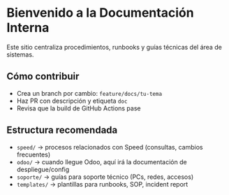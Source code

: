 # Bienvenido a la Documentación Interna

Este sitio centraliza procedimientos, runbooks y guías técnicas del área de sistemas.

## Cómo contribuir
- Crea un branch por cambio: `feature/docs/tu-tema`
- Haz PR con descripción y etiqueta `doc`
- Revisa que la build de GitHub Actions pase

## Estructura recomendada
- `speed/` → procesos relacionados con Speed (consultas, cambios frecuentes)
- `odoo/` → cuando llegue Odoo, aquí irá la documentación de despliegue/config
- `soporte/` → guías para soporte técnico (PCs, redes, accesos)
- `templates/` → plantillas para runbooks, SOP, incident report